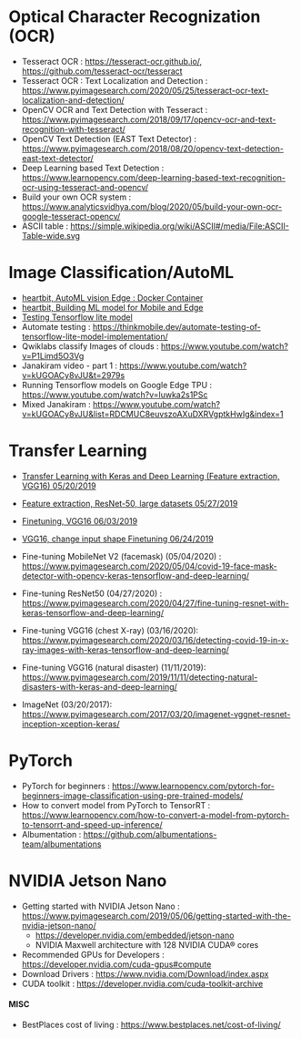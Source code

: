 # Optical Character Recognization (OCR)
- Tesseract OCR : https://tesseract-ocr.github.io/, https://github.com/tesseract-ocr/tesseract
- Tesseract OCR : Text Localization and Detection : https://www.pyimagesearch.com/2020/05/25/tesseract-ocr-text-localization-and-detection/
- OpenCV OCR and Text Detection with Tesseract : https://www.pyimagesearch.com/2018/09/17/opencv-ocr-and-text-recognition-with-tesseract/
- OpenCV Text Detection (EAST Text Detector) : https://www.pyimagesearch.com/2018/08/20/opencv-text-detection-east-text-detector/
- Deep Learning based Text Detection : https://www.learnopencv.com/deep-learning-based-text-recognition-ocr-using-tesseract-and-opencv/
- Build your own OCR system : https://www.analyticsvidhya.com/blog/2020/05/build-your-own-ocr-google-tesseract-opencv/
- ASCII table : https://simple.wikipedia.org/wiki/ASCII#/media/File:ASCII-Table-wide.svg

# Image Classification/AutoML
- [heartbit, AutoML vision Edge : Docker Container](https://heartbeat.fritz.ai/automl-vision-edge-deploying-and-running-tensorflow-models-using-docker-containers-18336f78c4f7)
- [heartbit, Building ML model for Mobile and Edge](https://heartbeat.fritz.ai/automl-vision-edge-build-machine-learning-models-for-mobile-and-edge-devices-in-hours-a2a3030dfa0e)
- [Testing Tensorflow lite model](https://medium.com/towards-artificial-intelligence/testing-tensorflow-lite-image-classification-model-e9c0100d8de3)
- Automate testing : https://thinkmobile.dev/automate-testing-of-tensorflow-lite-model-implementation/
- Qwiklabs classify Images of clouds : https://www.youtube.com/watch?v=P1Limd5O3Vg
- Janakiram video - part 1 : https://www.youtube.com/watch?v=kUGOACy8vJU&t=2979s
- Running Tensorflow models on Google Edge TPU : https://www.youtube.com/watch?v=luwka2s1PSc
- Mixed Janakiram : https://www.youtube.com/watch?v=kUGOACy8vJU&list=RDCMUC8euvszoAXuDXRVgptkHwIg&index=1

# Transfer Learning
- [Transfer Learning with Keras and Deep Learning (Feature extraction, VGG16) 05/20/2019](https://www.pyimagesearch.com/2019/05/20/transfer-learning-with-keras-and-deep-learning/)
- [Feature extraction, ResNet-50, large datasets 05/27/2019](https://www.pyimagesearch.com/2019/05/27/keras-feature-extraction-on-large-datasets-with-deep-learning/)
- [Finetuning, VGG16 06/03/2019](https://www.pyimagesearch.com/2019/06/03/fine-tuning-with-keras-and-deep-learning/)
- [VGG16, change input shape Finetuning 06/24/2019](https://www.pyimagesearch.com/2019/06/24/change-input-shape-dimensions-for-fine-tuning-with-keras/)

- Fine-tuning MobileNet V2 (facemask) (05/04/2020) : https://www.pyimagesearch.com/2020/05/04/covid-19-face-mask-detector-with-opencv-keras-tensorflow-and-deep-learning/
- Fine-tuning ResNet50 (04/27/2020) : https://www.pyimagesearch.com/2020/04/27/fine-tuning-resnet-with-keras-tensorflow-and-deep-learning/
- Fine-tuning VGG16 (chest X-ray) (03/16/2020): https://www.pyimagesearch.com/2020/03/16/detecting-covid-19-in-x-ray-images-with-keras-tensorflow-and-deep-learning/
- Fine-tuning VGG16 (natural disaster) (11/11/2019): https://www.pyimagesearch.com/2019/11/11/detecting-natural-disasters-with-keras-and-deep-learning/
- ImageNet (03/20/2017): https://www.pyimagesearch.com/2017/03/20/imagenet-vggnet-resnet-inception-xception-keras/

# PyTorch
- PyTorch for beginners : https://www.learnopencv.com/pytorch-for-beginners-image-classification-using-pre-trained-models/
- How to convert model from PyTorch to TensorRT : https://www.learnopencv.com/how-to-convert-a-model-from-pytorch-to-tensorrt-and-speed-up-inference/
- Albumentation : https://github.com/albumentations-team/albumentations

# NVIDIA Jetson Nano
- Getting started with NVIDIA Jetson Nano : https://www.pyimagesearch.com/2019/05/06/getting-started-with-the-nvidia-jetson-nano/
  - https://developer.nvidia.com/embedded/jetson-nano
  - NVIDIA Maxwell architecture with 128 NVIDIA CUDA® cores
- Recommended GPUs for Developers : https://developer.nvidia.com/cuda-gpus#compute
- Download Drivers : https://www.nvidia.com/Download/index.aspx
- CUDA toolkit : https://developer.nvidia.com/cuda-toolkit-archive

#### MISC
- BestPlaces cost of living : https://www.bestplaces.net/cost-of-living/




